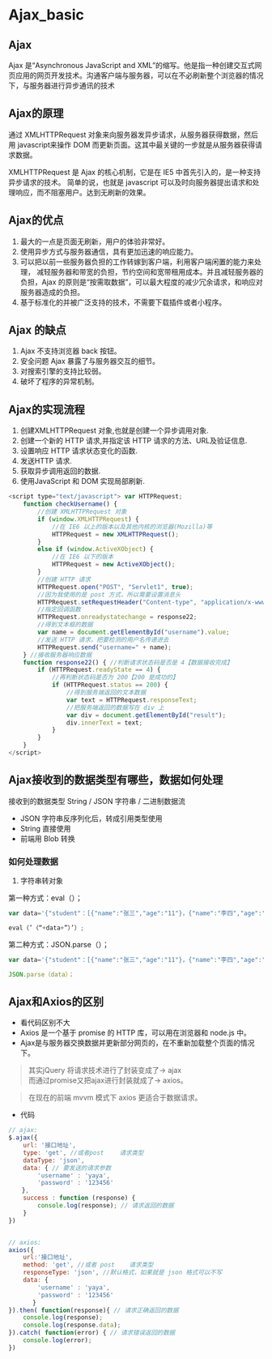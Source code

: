 # Ajax_basic

## Ajax
Ajax 是“Asynchronous JavaScript and XML”的缩写。他是指一种创建交互式网页应用的网页开发技术。沟通客户端与服务器，可以在不必刷新整个浏览器的情况下，与服务器进行异步通讯的技术

## Ajax的原理
通过 XMLHTTPRequest 对象来向服务器发异步请求，从服务器获得数据，然后用 javascript来操作 DOM 而更新页面。这其中最关键的一步就是从服务器获得请求数据。

XMLHTTPRequest 是 Ajax 的核心机制，它是在 IE5 中首先引入的，是一种支持异步请求的技术。 简单的说，也就是 javascript 可以及时向服务器提出请求和处理响应，而不阻塞用户。达到无刷新的效果。


## Ajax的优点
1. 最大的一点是页面无刷新，用户的体验非常好。
2. 使用异步方式与服务器通信，具有更加迅速的响应能力。
3. 可以把以前一些服务器负担的工作转嫁到客户端，利用客户端闲置的能力来处理，  减轻服务器和带宽的负担，节约空间和宽带租用成本。并且减轻服务器的负担，Ajax 的原则是“按需取数据”，可以最大程度的减少冗余请求，和响应对服务器造成的负担。
4. 基于标准化的并被广泛支持的技术，不需要下载插件或者小程序。 

## Ajax 的缺点
1. Ajax 不支持浏览器 back 按钮。
2. 安全问题 Ajax 暴露了与服务器交互的细节。
3. 对搜索引擎的支持比较弱。
4. 破坏了程序的异常机制。



## Ajax的实现流程

1. 创建XMLHTTPRequest 对象,也就是创建一个异步调用对象.
2. 创建一个新的 HTTP 请求,并指定该 HTTP 请求的方法、URL及验证信息.
3. 设置响应 HTTP 请求状态变化的函数.
4. 发送HTTP 请求.
5. 获取异步调用返回的数据.
6. 使用JavaScript 和 DOM 实现局部刷新.
```js
<script type="text/javascript"> var HTTPRequest;
    function checkUsername() {
        //创建 XMLHTTPRequest 对象 
        if (window.XMLHTTPRequest) {
            //在 IE6 以上的版本以及其他内核的浏览器(Mozilla)等 
            HTTPRequest = new XMLHTTPRequest();
        }
        else if (window.ActiveXObject) {
            //在 IE6 以下的版本 
            HTTPRequest = new ActiveXObject();
        }
        //创建 HTTP 请求 
        HTTPRequest.open("POST", "Servlet1", true);
        //因为我使用的是 post 方式，所以需要设置消息头 
        HTTPRequest.setRequestHeader("Content-type", "application/x-www-form-urlencoded");
        //指定回调函数 
        HTTPRequest.onreadystatechange = response22;
        //得到文本框的数据 
        var name = document.getElementById("username").value;
        //发送 HTTP 请求，把要检测的用户名传递进去 
        HTTPRequest.send("username=" + name);
    } //接收服务器响应数据
    function response22() { //判断请求状态码是否是 4【数据接收完成】 
        if (HTTPRequest.readyState == 4) {
            //再判断状态码是否为 200【200 是成功的】 
            if (HTTPRequest.status == 200) {
                //得到服务端返回的文本数据 
                var text = HTTPRequest.responseText;
                //把服务端返回的数据写在 div 上
                var div = document.getElementById("result");
                div.innerText = text;
            }
        }
    } 
</script>

```

## Ajax接收到的数据类型有哪些，数据如何处理
接收到的数据类型 String / JSON 字符串 / 二进制数据流 
- JSON 字符串反序列化后，转成引用类型使用 
- String 直接使用 
- 前端用 Blob 转换 

### 如何处理数据 

1. 字符串转对象 

第一种方式：eval（）； 
```js
var data='{"student"：[{"name":"张三","age":"11"}，{"name":"李四","age":"11"},{"name":"王 五 ","age":"11"}]}'； 

eval（’（“+data+”）’）; 

```
第二种方式：JSON.parse（）； 
```js
var data='{"student"：[{"name":"张三","age":"11"}，{"name":"李四","age":"11"},{"name":"王 五 ","age":"11"}]}’； 

JSON.parse（data）； 
```


## Ajax和Axios的区别
- 看代码区别不大
- Axios 是一个基于 promise 的 HTTP 库，可以用在浏览器和 node.js 中。
- Ajax是与服务器交换数据并更新部分网页的，在不重新加载整个页面的情况下。

> 其实jQuery 将请求技术进行了封装变成了-> ajax<br>
而通过promise又把ajax进行封装就成了-> axios。

> 在现在的前端 mvvm 模式下 axios 更适合于数据请求。

- 代码
```js
// ajax:
$.ajax({
    url: '接口地址',
    type: 'get', //或者post　　 请求类型
    dataType: 'json',
    data: { // 要发送的请求参数
        'username' : 'yaya',
        'password' : '123456'
　  },
    success : function (response) {
        console.log(response); // 请求返回的数据
    }
})


// axios:
axios({
    url:'接口地址',
    method: 'get', //或者 post    请求类型
    responseType: 'json', //默认格式，如果就是 json 格式可以不写
    data: {
        'username' : 'yaya',
        'password' : '123456'
　　　　}
}).then( function(response){ // 请求正确返回的数据
    console.log(response);
    console.log(response.data);
}).catch( function(error) { // 请求错误返回的数据
    console.log(error);
})
```
